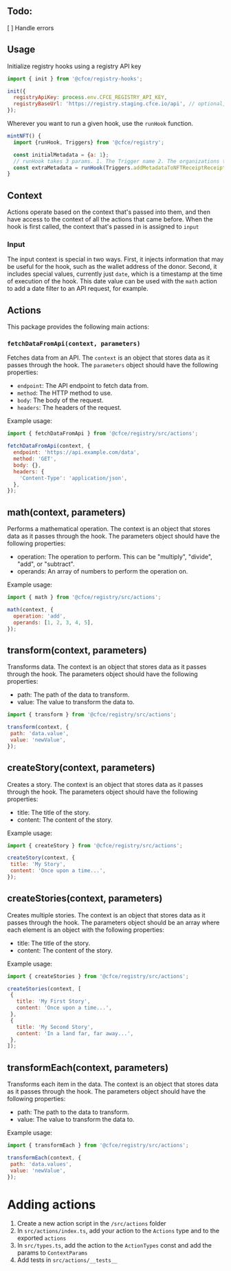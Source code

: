 ## Todo:

[ ] Handle errors

## Usage

Initialize registry hooks using a registry API key

```jsx
import { init } from '@cfce/registry-hooks';

init({
  registryApiKey: process.env.CFCE_REGISTRY_API_KEY,
  registryBaseUrl: 'https://registry.staging.cfce.io/api', // optional, for if you want to use the staging version, which you probably do
});
```

Wherever you want to run a given hook, use the `runHook` function.

```jsx
mintNFT() {
  import {runHook, Triggers} from '@cfce/registry';

  const initialMetadata = {a: 1};
  // runHook takes 3 params. 1. The Trigger name 2. The organizations to check and 3. Additional data that can be used by the the hook (currently just the below)
  const extraMetadata = runHook(Triggers.addMetadataToNFTReceiptReceipt, organizationId, {userId, walletId, organizationId}); // include metadata that might be used by the hooks.
}
```

## Context

Actions operate based on the context that's passed into them, and then have access to the context of all the actions that came before. When the hook is first called, the context that's passed in is assigned to `input`

### Input

The input context is special in two ways. First, it injects information that may be useful for the hook, such as the wallet address of the donor. Second, it includes special values, currently just `date`, which is a timestamp at the time of execution of the hook. This date value can be used with the `math` action to add a date filter to an API request, for example.

## Actions

This package provides the following main actions:

### `fetchDataFromApi(context, parameters)`

Fetches data from an API. The `context` is an object that stores data as it passes through the hook. The `parameters` object should have the following properties:

- `endpoint`: The API endpoint to fetch data from.
- `method`: The HTTP method to use.
- `body`: The body of the request.
- `headers`: The headers of the request.

Example usage:

```javascript
import { fetchDataFromApi } from '@cfce/registry/src/actions';

fetchDataFromApi(context, {
  endpoint: 'https://api.example.com/data',
  method: 'GET',
  body: {},
  headers: {
    'Content-Type': 'application/json',
  },
});
```

## math(context, parameters)

Performs a mathematical operation. The context is an object that stores data as it passes through the hook. The parameters object should have the following properties:
 - operation: The operation to perform. This can be "multiply", "divide", "add", or "subtract".
 - operands: An array of numbers to perform the operation on.

Example usage:
```javascript
import { math } from '@cfce/registry/src/actions';

math(context, {
  operation: 'add',
  operands: [1, 2, 3, 4, 5],
});
```

## transform(context, parameters)
Transforms data. The context is an object that stores data as it passes through the hook. The parameters object should have the following properties:
 - path: The path of the data to transform.
 - value: The value to transform the data to.
 ```javascript
import { transform } from '@cfce/registry/src/actions';

transform(context, {
  path: 'data.value',
  value: 'newValue',
});
```
## createStory(context, parameters)
Creates a story. The context is an object that stores data as it passes through the hook. The parameters object should have the following properties:

 - title: The title of the story.
 - content: The content of the story.

 Example usage:
 ```javascript
import { createStory } from '@cfce/registry/src/actions';

createStory(context, {
  title: 'My Story',
  content: 'Once upon a time...',
});
```

## createStories(context, parameters)
Creates multiple stories. The context is an object that stores data as it passes through the hook. The parameters object should be an array where each element is an object with the following properties:

 - title: The title of the story.
 - content: The content of the story.

 Example usage:
 ```javascript
import { createStories } from '@cfce/registry/src/actions';

createStories(context, [
  {
    title: 'My First Story',
    content: 'Once upon a time...',
  },
  {
    title: 'My Second Story',
    content: 'In a land far, far away...',
  },
]);
```

## transformEach(context, parameters)
Transforms each item in the data. The context is an object that stores data as it passes through the hook. The parameters object should have the following properties:

 - path: The path to the data to transform.
 - value: The value to transform the data to.

 Example usage:
 ```javascript
import { transformEach } from '@cfce/registry/src/actions';

transformEach(context, {
  path: 'data.values',
  value: 'newValue',
});
```

# Adding actions
1. Create a new action script in the `/src/actions` folder
2. In `src/actions/index.ts`, add your action to the `Actions` type and to the exported `actions`
3. In `src/types.ts`, add the action to the `ActionTypes` const and add the params to `ContextParams`
4. Add tests in `src/actions/__tests__`